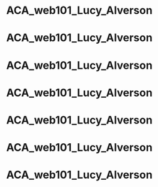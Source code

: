 # ACA_web101_Lucy_Alverson
# ACA_web101_Lucy_Alverson
# ACA_web101_Lucy_Alverson
# ACA_web101_Lucy_Alverson
# ACA_web101_Lucy_Alverson
# ACA_web101_Lucy_Alverson
# ACA_web101_Lucy_Alverson
